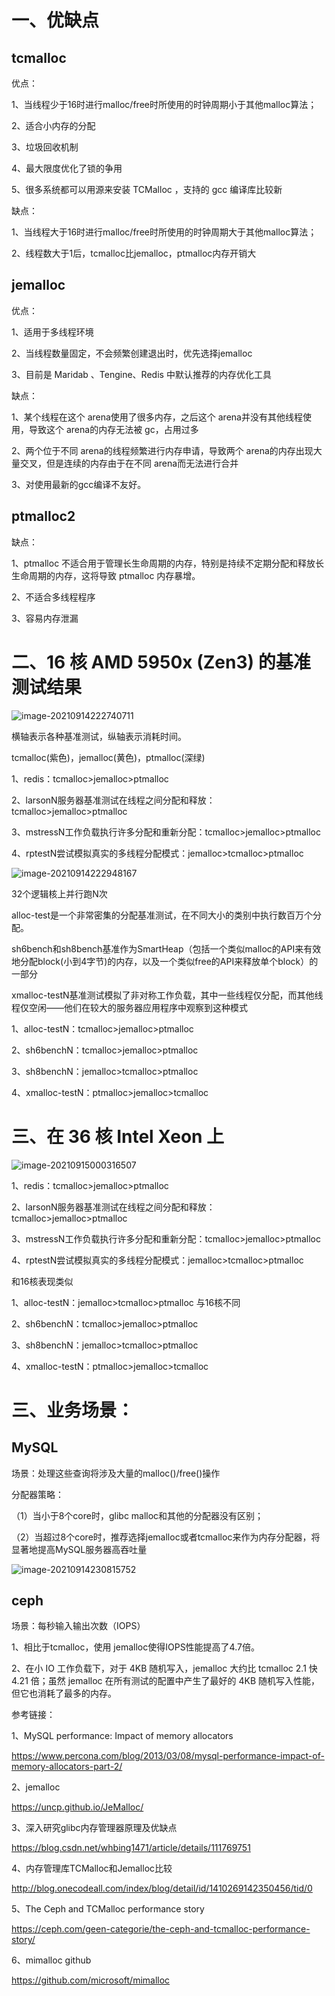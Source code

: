 # 一、优缺点



## tcmalloc

优点：

1、当线程少于16时进行malloc/free时所使用的时钟周期小于其他malloc算法；

2、适合小内存的分配

3、垃圾回收机制

4、最大限度优化了锁的争用

5、很多系统都可以用源来安装 TCMalloc ，支持的 gcc 编译库比较新



缺点：

1、当线程大于16时进行malloc/free时所使用的时钟周期大于其他malloc算法；

2、线程数大于1后，tcmalloc比jemalloc，ptmalloc内存开销大



## jemalloc

优点：

1、适用于多线程环境

2、当线程数量固定，不会频繁创建退出时，优先选择jemalloc

3、目前是 Maridab 、Tengine、Redis 中默认推荐的内存优化工具



缺点：

1、某个线程在这个 arena使用了很多内存，之后这个 arena并没有其他线程使用，导致这个 arena的内存无法被 gc，占用过多

2、两个位于不同 arena的线程频繁进行内存申请，导致两个 arena的内存出现大量交叉，但是连续的内存由于在不同 arena而无法进行合并

3、对使用最新的gcc编译不友好。



## ptmalloc2

缺点：

1、ptmalloc 不适合用于管理长生命周期的内存，特别是持续不定期分配和释放长生命周期的内存，这将导致 ptmalloc 内存暴增。

2、不适合多线程程序

3、容易内存泄漏



# 二、16 核 AMD 5950x (Zen3) 的基准测试结果

![image-20210914222740711](C:\Users\z00585918\AppData\Roaming\Typora\typora-user-images\image-20210914222740711.png)

横轴表示各种基准测试，纵轴表示消耗时间。

tcmalloc(紫色)，jemalloc(黄色)，ptmalloc(深绿)

1、redis：tcmalloc>jemalloc>ptmalloc

2、larsonN服务器基准测试在线程之间分配和释放：tcmalloc>jemalloc>ptmalloc

3、mstressN工作负载执行许多分配和重新分配：tcmalloc>jemalloc>ptmalloc

4、rptestN尝试模拟真实的多线程分配模式：jemalloc>tcmalloc>ptmalloc

![image-20210914222948167](C:\Users\z00585918\AppData\Roaming\Typora\typora-user-images\image-20210914222948167.png)



32个逻辑核上并行跑N次

alloc-test是一个非常密集的分配基准测试，在不同大小的类别中执行数百万个分配。

sh6bench和sh8bench基准作为SmartHeap（包括一个类似malloc的API来有效地分配block(小到4字节)的内存，以及一个类似free的API来释放单个block）的一部分

xmalloc-testN基准测试模拟了非对称工作负载，其中一些线程仅分配，而其他线程仅空闲——他们在较大的服务器应用程序中观察到这种模式

1、alloc-testN：tcmalloc>jemalloc>ptmalloc

2、sh6benchN：tcmalloc>jemalloc>ptmalloc

3、sh8benchN：jemalloc>tcmalloc>ptmalloc

4、xmalloc-testN：ptmalloc>jemalloc>tcmalloc



# 三、在 36 核 Intel Xeon 上

![image-20210915000316507](C:\Users\z00585918\AppData\Roaming\Typora\typora-user-images\image-20210915000316507.png)

1、redis：tcmalloc>jemalloc>ptmalloc

2、larsonN服务器基准测试在线程之间分配和释放：tcmalloc>jemalloc>ptmalloc

3、mstressN工作负载执行许多分配和重新分配：tcmalloc>jemalloc>ptmalloc

4、rptestN尝试模拟真实的多线程分配模式：jemalloc>tcmalloc>ptmalloc

和16核表现类似



1、alloc-testN：jemalloc>tcmalloc>ptmalloc 与16核不同

2、sh6benchN：tcmalloc>jemalloc>ptmalloc

3、sh8benchN：jemalloc>tcmalloc>ptmalloc

4、xmalloc-testN：ptmalloc>jemalloc>tcmalloc



# 三、业务场景：



## MySQL

场景：处理这些查询将涉及大量的malloc()/free()操作

分配器策略：

（1）当小于8个core时，glibc malloc和其他的分配器没有区别；

（2）当超过8个core时，推荐选择jemalloc或者tcmalloc来作为内存分配器，将显著地提高MySQL服务器高吞吐量

![image-20210914230815752](C:\Users\z00585918\AppData\Roaming\Typora\typora-user-images\image-20210914230815752.png)



## ceph

场景：每秒输入输出次数（IOPS）

1、相比于tcmalloc，使用 jemalloc使得IOPS性能提高了4.7倍。

2、在小 IO 工作负载下，对于 4KB 随机写入，jemalloc 大约比 tcmalloc 2.1 快 4.21 倍；虽然 jemalloc 在所有测试的配置中产生了最好的 4KB 随机写入性能，但它也消耗了最多的内存。



参考链接：

1、MySQL performance: Impact of memory allocators

https://www.percona.com/blog/2013/03/08/mysql-performance-impact-of-memory-allocators-part-2/

2、jemalloc

https://uncp.github.io/JeMalloc/

3、深入研究glibc内存管理器原理及优缺点

https://blog.csdn.net/whbing1471/article/details/111769751

4、内存管理库TCMalloc和Jemalloc比较

http://blog.onecodeall.com/index/blog/detail/id/1410269142350456/tid/0

5、The Ceph and TCMalloc performance story

https://ceph.com/geen-categorie/the-ceph-and-tcmalloc-performance-story/

6、mimalloc github

https://github.com/microsoft/mimalloc